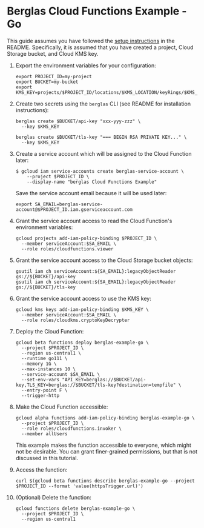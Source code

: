 # Berglas Cloud Functions Example - Go

This guide assumes you have followed the [setup instructions][setup] in the
README. Specifically, it is assumed that you have created a project, Cloud
Storage bucket, and Cloud KMS key.

[setup]: https://github.com/GoogleCloudPlatform/berglas#setup

1. Export the environment variables for your configuration:

    ```text
    export PROJECT_ID=my-project
    export BUCKET=my-bucket
    export KMS_KEY=projects/$PROJECT_ID/locations/$KMS_LOCATION/keyRings/$KMS_KEYRING/cryptoKeys/$KMS_CRYPTO_KEY
    ```

1. Create two secrets using the `berglas` CLI (see README for installation
instructions):

    ```text
    berglas create $BUCKET/api-key "xxx-yyy-zzz" \
      --key $KMS_KEY
    ```

    ```text
    berglas create $BUCKET/tls-key "=== BEGIN RSA PRIVATE KEY..." \
      --key $KMS_KEY
    ```

1. Create a service account which will be assigned to the Cloud Function later:

    ```text
    $ gcloud iam service-accounts create berglas-service-account \
        --project $PROJECT_ID \
        --display-name "berglas Cloud Functions Example"
    ```

    Save the service account email because it will be used later:

    ```text
    export SA_EMAIL=berglas-service-account@$PROJECT_ID.iam.gserviceaccount.com
    ```

1. Grant the service account access to read the Cloud Function's environment
variables:

    ```text
    gcloud projects add-iam-policy-binding $PROJECT_ID \
      --member serviceAccount:$SA_EMAIL \
      --role roles/cloudfunctions.viewer
    ```

1. Grant the service account access to the Cloud Storage bucket objects:

    ```text
    gsutil iam ch serviceAccount:${SA_EMAIL}:legacyObjectReader gs://${BUCKET}/api-key
    gsutil iam ch serviceAccount:${SA_EMAIL}:legacyObjectReader gs://${BUCKET}/tls-key
    ```

1. Grant the service account access to use the KMS key:

    ```text
    gcloud kms keys add-iam-policy-binding $KMS_KEY \
      --member serviceAccount:$SA_EMAIL \
      --role roles/cloudkms.cryptoKeyDecrypter
    ```

1. Deploy the Cloud Function:

    ```text
    gcloud beta functions deploy berglas-example-go \
      --project $PROJECT_ID \
      --region us-central1 \
      --runtime go111 \
      --memory 1G \
      --max-instances 10 \
      --service-account $SA_EMAIL \
      --set-env-vars "API_KEY=berglas://$BUCKET/api-key,TLS_KEY=berglas://$BUCKET/tls-key?destination=tempfile" \
      --entry-point F \
      --trigger-http
    ```

1. Make the Cloud Function accessible:

    ```text
    gcloud alpha functions add-iam-policy-binding berglas-example-go \
      --project $PROJECT_ID \
      --role roles/cloudfunctions.invoker \
      --member allUsers
    ```

    This example makes the function accessible to everyone, which might not be
    desirable. You can grant finer-grained permissions, but that is not
    discussed in this tutorial.

1. Access the function:

    ```text
    curl $(gcloud beta functions describe berglas-example-go --project $PROJECT_ID --format 'value(httpsTrigger.url)')
    ```

1. (Optional) Delete the function:

   ```text
   gcloud functions delete berglas-example-go \
     --project $PROJECT_ID \
     --region us-central1
   ```
